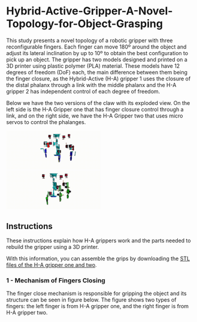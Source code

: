 # Hybrid-Active-Gripper-A-Novel-Topology-for-Object-Grasping

This study presents a novel topology of a robotic gripper with three reconfigurable fingers. Each finger can move 180º around the object and adjust its lateral inclination by up to 10º to obtain the best configuration to pick up an object. The gripper has two models designed and printed on a 3D printer using plastic polymer (PLA) material. These models have 12 degrees of freedom (DoF) each, the main difference between them being the finger closure, as the Hybrid-Active (H-A) gripper 1 uses the closure of the distal phalanx through a link with the middle phalanx and the H-A gripper 2 has independent control of each degree of freedom.

Below we have the two versions of the claw with its exploded view. On the left side is the H-A Gripper one that has finger closure control through a link, and on the right side, we have the H-A Gripper two that uses micro servos to control the phalanges.

<img src="https://github.com/jonathashmp/HAG_Topology/blob/main/Videos/H-A%20Gripper%201.gif" width=50% height=50% /> <img src="https://github.com/jonathashmp/HAG_Topology/blob/main/Videos/H-A%20Gripper%202.gif" width=50% height=50% />

## Instructions

These instructions explain how H-A grippers work and the parts needed to rebuild the gripper using a 3D printer. 

With this information, you can assemble the grips by downloading the [STL files of the H-A gripper one and two](https://github.com/jonathashmp/HAG_Topology/tree/main/STL%20H-A%20Grippers%201%20and%202).

### 1 - Mechanism of Fingers Closing

The finger close mechanism is responsible for gripping the object and its structure can be seen in figure below. The figure shows two types of fingers: the left finger is from H-A gripper one, and the right finger is from H-A gripper two.

